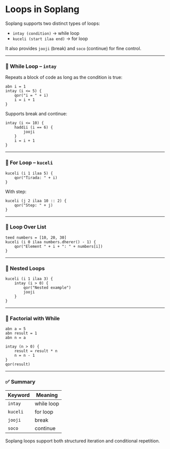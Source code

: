 # Loops in Soplang

Soplang supports two distinct types of loops:

- `intay (condition)` → while loop
- `kuceli (start ilaa end)` → for loop

It also provides `jooji` (break) and `soco` (continue) for fine control.

---

### 🔁 While Loop – `intay`

Repeats a block of code as long as the condition is true:

```sop
abn i = 1
intay (i <= 5) {
    qor("i = " + i)
    i = i + 1
}
```

Supports break and continue:

```sop
intay (i <= 10) {
    haddii (i == 6) {
        jooji
    }
    i = i + 1
}
```

---

### 🔁 For Loop – `kuceli`

```sop
kuceli (i 1 ilaa 5) {
    qor("Tirada: " + i)
}
```

With step:

```sop
kuceli (j 2 ilaa 10 :: 2) {
    qor("Step: " + j)
}
```

---

### 🔁 Loop Over List

```sop
teed numbers = [10, 20, 30]
kuceli (i 0 ilaa numbers.dherer() - 1) {
    qor("Element " + i + ": " + numbers[i])
}
```

---

### 🔁 Nested Loops

```sop
kuceli (i 1 ilaa 3) {
    intay (i > 0) {
        qor("Nested example")
        jooji
    }
}
```

---

### 🔁 Factorial with While

```sop
abn a = 5
abn result = 1
abn n = a

intay (n > 0) {
    result = result * n
    n = n - 1
}
qor(result)
```

---

### ✅ Summary

| Keyword     | Meaning         |
|-------------|-----------------|
| `intay`     | while loop      |
| `kuceli`    | for loop        |
| `jooji`     | break           |
| `soco`      | continue        |

Soplang loops support both structured iteration and conditional repetition.
